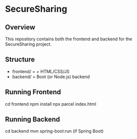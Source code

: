 # SecureSharing 
 
## Overview 
This repository contains both the frontend and backend for the SecureSharing project. 
 
## Structure 
- frontend/  = + HTML/CSS/JS 
- backend/   = Boot (or Node.js) backend 
 
## Running Frontend 
cd frontend 
npm install 
npx parcel index.html 
 
## Running Backend 
cd backend 
mvn spring-boot:run   (if Spring Boot) 
